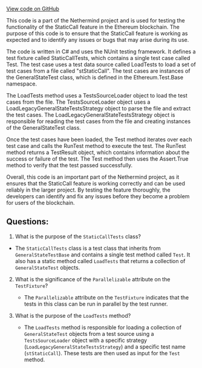 [View code on GitHub](https://github.com/NethermindEth/nethermind/src/Nethermind/Ethereum.Blockchain.Legacy.Test/StaticCallTests.cs)

This code is a part of the Nethermind project and is used for testing the functionality of the StaticCall feature in the Ethereum blockchain. The purpose of this code is to ensure that the StaticCall feature is working as expected and to identify any issues or bugs that may arise during its use.

The code is written in C# and uses the NUnit testing framework. It defines a test fixture called StaticCallTests, which contains a single test case called Test. The test case uses a test data source called LoadTests to load a set of test cases from a file called "stStaticCall". The test cases are instances of the GeneralStateTest class, which is defined in the Ethereum.Test.Base namespace.

The LoadTests method uses a TestsSourceLoader object to load the test cases from the file. The TestsSourceLoader object uses a LoadLegacyGeneralStateTestsStrategy object to parse the file and extract the test cases. The LoadLegacyGeneralStateTestsStrategy object is responsible for reading the test cases from the file and creating instances of the GeneralStateTest class.

Once the test cases have been loaded, the Test method iterates over each test case and calls the RunTest method to execute the test. The RunTest method returns a TestResult object, which contains information about the success or failure of the test. The Test method then uses the Assert.True method to verify that the test passed successfully.

Overall, this code is an important part of the Nethermind project, as it ensures that the StaticCall feature is working correctly and can be used reliably in the larger project. By testing the feature thoroughly, the developers can identify and fix any issues before they become a problem for users of the blockchain.
## Questions: 
 1. What is the purpose of the `StaticCallTests` class?
   - The `StaticCallTests` class is a test class that inherits from `GeneralStateTestBase` and contains a single test method called `Test`. It also has a static method called `LoadTests` that returns a collection of `GeneralStateTest` objects.

2. What is the significance of the `Parallelizable` attribute on the `TestFixture`?
   - The `Parallelizable` attribute on the `TestFixture` indicates that the tests in this class can be run in parallel by the test runner.

3. What is the purpose of the `LoadTests` method?
   - The `LoadTests` method is responsible for loading a collection of `GeneralStateTest` objects from a test source using a `TestsSourceLoader` object with a specific strategy (`LoadLegacyGeneralStateTestsStrategy`) and a specific test name (`stStaticCall`). These tests are then used as input for the `Test` method.